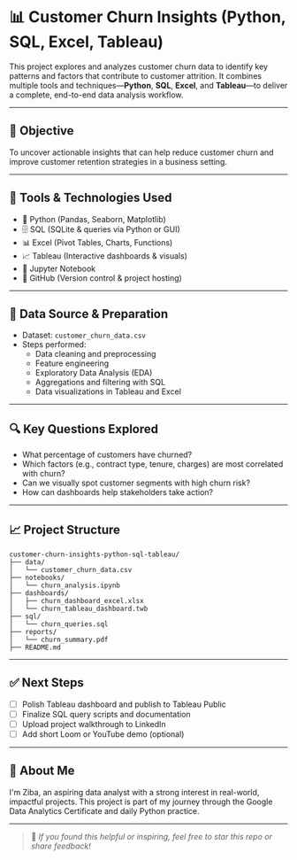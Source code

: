 # 📊 Customer Churn Insights (Python, SQL, Excel, Tableau)

This project explores and analyzes customer churn data to identify key patterns and factors that contribute to customer attrition. It combines multiple tools and techniques—**Python**, **SQL**, **Excel**, and **Tableau**—to deliver a complete, end-to-end data analysis workflow.

---

## 🧠 Objective

To uncover actionable insights that can help reduce customer churn and improve customer retention strategies in a business setting.

---

## 📁 Tools & Technologies Used

- 🐍 Python (Pandas, Seaborn, Matplotlib)
- 🗄️ SQL (SQLite & queries via Python or GUI)
- 📊 Excel (Pivot Tables, Charts, Functions)
- 📈 Tableau (Interactive dashboards & visuals)
- 📁 Jupyter Notebook
- 📌 GitHub (Version control & project hosting)

---

## 🧼 Data Source & Preparation

- Dataset: `customer_churn_data.csv`  
- Steps performed:
  - Data cleaning and preprocessing
  - Feature engineering
  - Exploratory Data Analysis (EDA)
  - Aggregations and filtering with SQL
  - Data visualizations in Tableau and Excel

---

## 🔍 Key Questions Explored

- What percentage of customers have churned?
- Which factors (e.g., contract type, tenure, charges) are most correlated with churn?
- Can we visually spot customer segments with high churn risk?
- How can dashboards help stakeholders take action?

---

## 📈 Project Structure

```
customer-churn-insights-python-sql-tableau/
├── data/
│   └── customer_churn_data.csv
├── notebooks/
│   └── churn_analysis.ipynb
├── dashboards/
│   ├── churn_dashboard_excel.xlsx
│   └── churn_tableau_dashboard.twb
├── sql/
│   └── churn_queries.sql
├── reports/
│   └── churn_summary.pdf
├── README.md
```

---

## ✅ Next Steps

- [ ] Polish Tableau dashboard and publish to Tableau Public
- [ ] Finalize SQL query scripts and documentation
- [ ] Upload project walkthrough to LinkedIn
- [ ] Add short Loom or YouTube demo (optional)

---

## 💼 About Me

I'm Ziba, an aspiring data analyst with a strong interest in real-world, impactful projects. This project is part of my journey through the Google Data Analytics Certificate and daily Python practice.

---

> 🚀 *If you found this helpful or inspiring, feel free to star this repo or share feedback!*

